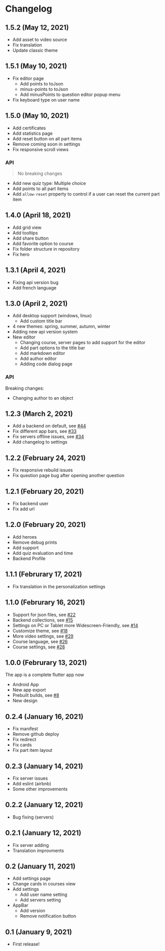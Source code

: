 # Changelog

## 1.5.2 (May 12, 2021)

* Add asset to video source
* Fix translation
* Update classic theme

## 1.5.1 (May 10, 2021)

* Fix editor page
  * Add points to toJson
  * minus-points to toJson
  * Add minusPoints to question editor popup menu
* Fix keyboard type on user name

## 1.5.0 (May 10, 2021)

* Add certificates
* Add statistics page
* Add reset button on all part items
* Remove coming soon in settings
* Fix responsive scroll views

### API

> No breaking changes

* Add new quiz type: Multiple choice
* Add points to all part items
* Add `allow-reset` property to control if a user can reset the current part item

## 1.4.0 (April 18, 2021)

* Add grid view
* Add tooltips
* Add share button
* Add favorite option to course
* Fix folder structure in repository
* Fix hero

## 1.3.1 (April 4, 2021)

* Fixing api version bug
* Add french language

## 1.3.0 (April 2, 2021)

* Add desktop support (windows, linux)
  * Add custom title bar
* 4 new themes: spring, summer, autumn, winter
* Adding new api version system
* New editor
  * Changing course, server pages to add support for the editor
  * Add part options to the title bar
  * Add markdown editor
  * Add author editor
  * Adding code dialog page

### API

Breaking changes:

* Changing author to an object

## 1.2.3 (March 2, 2021)

* Add a backend on default, see [#44](https://github.com/LinwoodCloud/dev_doctor/issues/44)
* Fix different app bars, see [#33](https://github.com/LinwoodCloud/dev_doctor/issues/33)
* Fix servers offline issues, see [#34](https://github.com/LinwoodCloud/dev_doctor/issues/34)
* Add changelog to settings

## 1.2.2 (February 24, 2021)

* Fix responsive rebuild issues
* Fix question page bug after opening another question

## 1.2.1 (February 20, 2021)

* Fix backend user
* Fix add url

## 1.2.0 (February 20, 2021)

* Add heroes
* Remove debug prints
* Add support
* Add quiz evaluation and time
* Backend Profile

## 1.1.1 (Februrary 17, 2021)

* Fix translation in the personalization settings

## 1.1.0 (Februrary 16, 2021)

* Support for json files, see [#22](https://github.com/LinwoodCloud/dev_doctor/issues/22)
* Backend collections, see [#15](https://github.com/LinwoodCloud/dev_doctor/issues/15)
* Settings on PC or Tablet more Widescreen-Friendly, see [#14](https://github.com/LinwoodCloud/dev_doctor/issues/14)
* Customize theme, see [#18](https://github.com/LinwoodCloud/dev_doctor/issues/18)
* More video settings, see [#29](https://github.com/LinwoodCloud/dev_doctor/issues/29)
* Course language, see [#26](https://github.com/LinwoodCloud/dev_doctor/issues/26)
* Course settings, see [#28](https://github.com/LinwoodCloud/dev_doctor/issues/28)

## 1.0.0 (Februrary 13, 2021)

The app is a complete flutter app now

* Android App
* New app export
* Prebuilt builds, see [#8](https://github.com/LinwoodCloud/dev_doctor/issues/8)
* New design

## 0.2.4 (January 16, 2021)

* Fix manifest
* Remove github deploy
* Fix redirect
* Fix cards
* Fix part item layout

## 0.2.3 (January 14, 2021)

* Fix server issues
* Add eslint (airbnb)
* Some other improvements

## 0.2.2 (January 12, 2021)

* Bug fixing (servers)

## 0.2.1 (January 12, 2021)

* Fix server adding
* Translation improvments

## 0.2 (January 11, 2021)

* Add settings page
* Change cards in courses view
* Add settings
  * Add user name setting
  * Add servers setting
* AppBar
  * Add version
  * Remove notification button

## 0.1 (January 9, 2021)

* First release!

